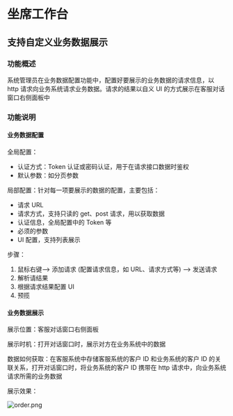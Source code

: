 # 坐席工作台

## 支持自定义业务数据展示

### 功能概述

系统管理员在业务数据配置功能中，配置好要展示的业务数据的请求信息，以 http 请求向业务系统请求业务数据。请求的结果以自义 UI 的方式展示在客服对话窗口右侧面板中

### 功能说明

#### 业务数据配置

全局配置：

- 认证方式：Token 认证或密码认证，用于在请求接口数据时鉴权
- 默认参数：如分页参数

局部配置：针对每一项要展示的数据的配置，主要包括：

- 请求 URL
- 请求方式，支持只读的 get、post 请求，用以获取数据
- 认证信息，全局配置中的 Token 等
- 必须的参数
- UI 配置，支持列表展示

步骤：

1. 鼠标右键--> 添加请求 (配置请求信息，如 URL、请求方式等) --> 发送请求
2. 解析请结果
3. 根据请求结果配置 UI
4. 预揽

#### 业务数据展示

展示位置：客服对话窗口右侧面板

展示时机：打开对话窗口时，展示对方在业务系统中的数据

数据如何获取：在客服系统中存储客服系统的客户 ID 和业务系统的客户 ID 的关联关系，打开对话窗口时，将业务系统的客户 ID 携带在 http 请求中，向业务系统请求所需的业务数据

展示效果：

![order.png](images/order.png)
